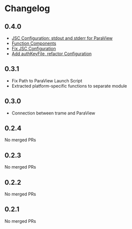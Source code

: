 # Changelog

<!-- <START NEW CHANGELOG ENTRY> -->

## 0.4.0

- [JSC Configuration: stdout and stderr for ParaView](https://github.com/jwindgassen/jupyter_viz_extension/commit/ac217560cb3492e574b098507ed01b4131cce077)
- [Function Components](https://github.com/jwindgassen/jupyter_viz_extension/commit/f2796a4cf1e45005e3a4527bb6157a2aa0c8f206)
- [Fix JSC Configuration](https://github.com/jwindgassen/jupyter_viz_extension/commit/c44708a653e0101318351846fdb69f439714089a)
- [Add authKeyFile, refactor Configuration](https://github.com/jwindgassen/jupyter_viz_extension/commit/5fd1e8173b01ba72decd2fd05dd9a779d5267ab7)

<!-- <END NEW CHANGELOG ENTRY> -->

## 0.3.1

- Fix Path to ParaView Launch Script
- Extracted platform-specific functions to separate module

## 0.3.0

- Connection between trame and ParaView

## 0.2.4

No merged PRs

## 0.2.3

No merged PRs

## 0.2.2

No merged PRs

## 0.2.1

No merged PRs
